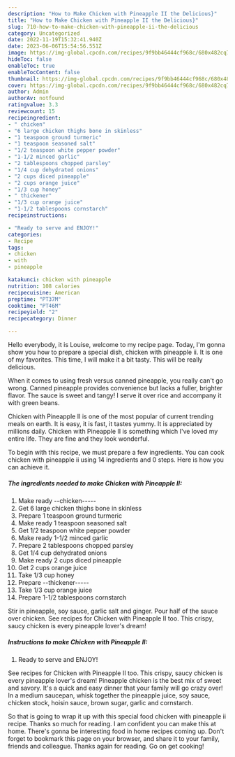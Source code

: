 ```yaml
---
description: "How to Make Chicken with Pineapple II the Delicious}"
title: "How to Make Chicken with Pineapple II the Delicious}"
slug: 710-how-to-make-chicken-with-pineapple-ii-the-delicious
category: Uncategorized
date: 2022-11-19T15:32:41.940Z
date: 2023-06-06T15:54:56.551Z
image: https://img-global.cpcdn.com/recipes/9f9bb46444cf968c/680x482cq70/chicken-with-pineapple-ii-recipe-main-photo.jpg
hideToc: false
enableToc: true
enableTocContent: false
thumbnail: https://img-global.cpcdn.com/recipes/9f9bb46444cf968c/680x482cq70/chicken-with-pineapple-ii-recipe-main-photo.jpg
cover: https://img-global.cpcdn.com/recipes/9f9bb46444cf968c/680x482cq70/chicken-with-pineapple-ii-recipe-main-photo.jpg
author: Admin
authorAv: notfound
ratingvalue: 3.3
reviewcount: 15
recipeingredient:
- " chicken"
- "6 large chicken thighs bone in skinless"
- "1 teaspoon ground turmeric"
- "1 teaspoon seasoned salt"
- "1/2 teaspoon white pepper powder"
- "1-1/2 minced garlic"
- "2 tablespoons chopped parsley"
- "1/4 cup dehydrated onions"
- "2 cups diced pineapple"
- "2 cups orange juice"
- "1/3 cup honey"
- " thickener"
- "1/3 cup orange juice"
- "1-1/2 tablespoons cornstarch"
recipeinstructions:

- "Ready to serve and ENJOY!"
categories:
- Recipe
tags:
- chicken
- with
- pineapple

katakunci: chicken with pineapple 
nutrition: 108 calories
recipecuisine: American
preptime: "PT37M"
cooktime: "PT46M"
recipeyield: "2"
recipecategory: Dinner

---
```



Hello everybody, it is Louise, welcome to my recipe page. Today, I'm gonna show you how to prepare a special dish, chicken with pineapple ii. It is one of my favorites. This time, I will make it a bit tasty. This will be really delicious.

When it comes to using fresh versus canned pineapple, you really can&#39;t go wrong. Canned pineapple provides convenience but lacks a fuller, brighter flavor. The sauce is sweet and tangy! I serve it over rice and accompany it with green beans.

Chicken with Pineapple II is one of the most popular of current trending meals on earth. It is easy, it is fast, it tastes yummy. It is appreciated by millions daily. Chicken with Pineapple II is something which I've loved my entire life. They are fine and they look wonderful.


To begin with this recipe, we must prepare a few ingredients. You can cook chicken with pineapple ii using 14 ingredients and 0 steps. Here is how you can achieve it.

<!--inarticleads1-->

##### The ingredients needed to make Chicken with Pineapple II:

1. Make ready  --chicken-----
1. Get 6 large chicken thighs bone in skinless
1. Prepare 1 teaspoon ground turmeric
1. Make ready 1 teaspoon seasoned salt
1. Get 1/2 teaspoon white pepper powder
1. Make ready 1-1/2 minced garlic
1. Prepare 2 tablespoons chopped parsley
1. Get 1/4 cup dehydrated onions
1. Make ready 2 cups diced pineapple
1. Get 2 cups orange juice
1. Take 1/3 cup honey
1. Prepare  --thickener-----
1. Take 1/3 cup orange juice
1. Prepare 1-1/2 tablespoons cornstarch


Stir in pineapple, soy sauce, garlic salt and ginger. Pour half of the sauce over chicken. See recipes for Chicken with Pineapple II too. This crispy, saucy chicken is every pineapple lover&#39;s dream! 

<!--inarticleads2-->

##### Instructions to make Chicken with Pineapple II:


1. Ready to serve and ENJOY!

See recipes for Chicken with Pineapple II too. This crispy, saucy chicken is every pineapple lover&#39;s dream! Pineapple chicken is the best mix of sweet and savory. It&#39;s a quick and easy dinner that your family will go crazy over! In a medium saucepan, whisk together the pineapple juice, soy sauce, chicken stock, hoisin sauce, brown sugar, garlic and cornstarch. 

So that is going to wrap it up with this special food chicken with pineapple ii recipe. Thanks so much for reading. I am confident you can make this at home. There's gonna be interesting food in home recipes coming up. Don't forget to bookmark this page on your browser, and share it to your family, friends and colleague. Thanks again for reading. Go on get cooking!
